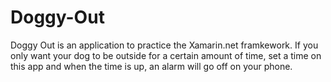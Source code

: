 # Doggy-Out
Doggy Out is an application to practice the Xamarin.net framkework. If you only want your dog to be outside for a certain amount of time, set a time on this app and when the time is up, an alarm will go off on your phone.
